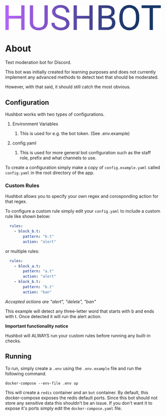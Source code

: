 ![Logo](assets/logo.png)

# About

Text moderation bot for Discord.

This bot was initially created for learning purposes and does not currently implement any advanced methods to detect text that should be moderated.

However, with that said, it should still catch the most obvious.

## Configuration

Hushbot works with two types of configurations.

1. Environment Variables
    1. This is used for e.g. the bot token. (See .env.example)
    
2. config.yaml
    1. This is used for more general bot configuration such as the staff role, prefix and what channels to use.

To create a configuration simply make a copy of `config.example.yaml` called `config.yaml` in the root directory of the app.

### Custom Rules

Hushbot allows you to specify your own regex and corosponding action for that regex.

To configure a custom rule simply edit your `config.yaml` to include a custom rule like shown below:

```yaml
  rules:
    - block_b.t:
        pattern: "b.t"
        action: "alert"
```

or multiple rules:

```yaml
  rules:
    - block_a.t:
        pattern: "a.t"
        action: "alert"
    - block_b.t:
        pattern: "b.t"
        action: "ban"
```

*Accepted actions are "alert", "delete", "ban"*

This example will detect any three-letter word that starts with b and ends with t. Once detected it will run the alert action.

**Important functionality notice**

Hushbot will ALWAYS run your custom rules before running any built-in checks.

## Running

To run, simply create a `.env` using the `.env.example` file and run the following command.

```shell
docker-compose --env-file .env up
```

This will create a `redis` container and an `bot` container.
By default, this docker-compose exposes the redis default ports. Since this bot should not store any sensitive data this shouldn't be an issue. If you don't want it to expose it's ports simply edit the `docker-compose.yaml` file.

